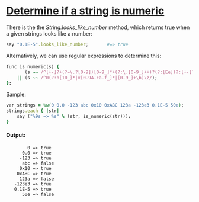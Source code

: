 [1]: http://rosettacode.org/wiki/Determine_if_a_string_is_numeric

# [Determine if a string is numeric][1]

There is the the _String.looks_like_number_ method, which returns true when a given strings looks like a number:

```ruby
say "0.1E-5".looks_like_number;       #=> true
```


Alternatively, we can use regular expressions to determine this:

```ruby
func is_numeric(s) {
       (s ~~ /^[+-]?+(?=\.?[0-9])[0-9_]*+(?:\.[0-9_]++)?(?:[Ee](?:[+-]?+[0-9_]+))?\z/)
    || (s ~~ /^0(?:b[10_]*|x[0-9A-Fa-f_]*|[0-9_]+\b)\z/);
};
```


Sample:

```ruby
var strings = %w(0 0.0 -123 abc 0x10 0xABC 123a -123e3 0.1E-5 50e);
strings.each { |str|
    say ("%9s => %s" % (str, is_numeric(str)));
}
```

#### Output:
```
        0 => true
      0.0 => true
     -123 => true
      abc => false
     0x10 => true
    0xABC => true
     123a => false
   -123e3 => true
   0.1E-5 => true
      50e => false
```
